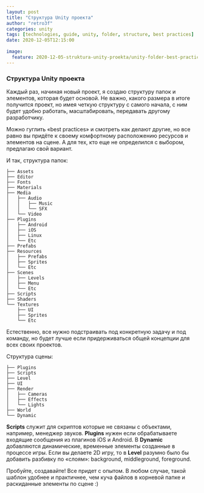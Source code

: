 ```yaml
---
layout: post
title: "Структура Unity проекта"
author: "retro3f"
categories: unity
tags: [technologies, guide, unity, folder, structure, best practices]
date: 2020-12-05T12:15:00
 
image:
  feature: 2020-12-05-struktura-unity-proekta/unity-folder-best-practices.jpg
---
```


### Структура Unity проекта

Каждый раз, начиная новый проект, я создаю структуру папок и элементов, которая будет основой. Не важно, какого размера в итоге получится проект, но имея четкую структуру с самого начала, с ним будет удобно работать, масштабировать, передавать другому разработчику.

Можно гуглить «best practices» и смотреть как делают другие, но все равно вы придёте к своему комфортному расположению ресурсов и элементов на сцене. А для тех, кто еще не определился с выбором, предлагаю свой вариант.

И так, структура папок:

```
├── Assets
├── Editor
├── Fonts
├── Materials
├── Media
│   ├── Audio
│   │   ├── Music
│   │   └── SFX
│   └── Video
├── Plugins
│   ├── Android
│   ├── iOS
│   ├── Linux
│   └── Etc
├── Prefabs
├── Resources
│   ├── Prefabs
│   ├── Sprites
│   └── Etc
├── Scenes
│   ├── Levels
│   ├── Menu
│   └── Etc
├── Scripts
├── Shaders
└── Textures
    ├── UI
    ├── Sprites
    └── Etc
```

Естественно, все нужно подстраивать под конкретную задачу и под команду, но будет лучше если придерживаться общей концепции для всех своих проектов.

Структура сцены:

```
├── Plugins
├── Scripts
├── Level
├── UI
├── Render
│   ├── Cameras
│   ├── Effects
│   └── Lights
├── World
└── Dynamic
```

**Scripts** служит для скриптов которые не связаны с объектами, например, менеджер звуков. **Plugins** нужен если обрабатываете входящие сообщения из плагинов iOS и Android. В **Dynamic** добавляются динамические, временные элементы созданные в процессе игры. Если вы делаете 2D игру, то в **Level** разумно было бы добавить разбивку по «слоям»: background, middleground, foreground.

Пробуйте, создавайте! Все придет с опытом. В любом случае, такой шаблон удобнее и практичнее, чем куча файлов в корневой папке и раскиданные элементы по сцене :)



